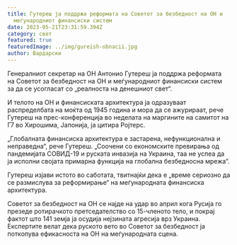 ```yaml
---
title: Гутереш ја поддржа реформата на Советот за безбедност на ОН и
  меѓународниот финансиски систем
date: 2023-05-21T23:31:59.394Z
category: свет
featured: true
featuredImage: ../img/gureish-obnacii.jpg
author: Вардарски
---
```

Генералниот секретар на ОН Антонио Гутереш ја поддржа реформата на Советот за безбедност на ОН и меѓународниот финансиски систем за да се усогласат со „реалноста на денешниот свет“.

И телото на ОН и финансиската архитектура ја одразуваат распределбата на моќта од 1945 година и мора да се ажурираат, рече Гутереш на прес-конференција во неделата на маргините на самитот на Г7 во Хирошима, Јапонија, ја цитира Ројтерс.

„Глобалната финансиска архитектура е застарена, нефункционална и неправедна“, рече Гутереш. „Соочени со економските превирања од пандемијата СОВИД-19 и руската инвазија на Украина, таа не успеа да ја исполни својата примарна функција на глобална безбедносна мрежа“.

Гутереш изјави истото во саботата, твитнајќи дека е „време сериозно да се размислува за реформирање“ на меѓународната финансиска архитектура.

Советот за безбедност на ОН се најде на удар во април кога Русија го презеде ротирачкото претседателство со 15-членото тело, и покрај фактот што 141 земја ја осудија нејзината агресија врз Украина. Експертите велат дека руското вето во Советот за безбедност ја поткопува ефикасноста на ОН на меѓународната сцена.